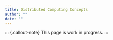 ```yaml
---
title: Distributed Computing Concepts 
author: ""
date: ""
---
```


::: {.callout-note}
This page is work in progress.
:::
